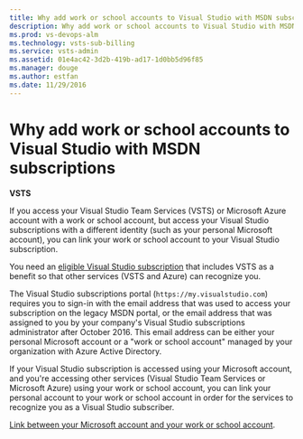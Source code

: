 ```yaml
---
title: Why add work or school accounts to Visual Studio with MSDN subscriptions
description: Why add work or school accounts to Visual Studio with MSDN subscriptions
ms.prod: vs-devops-alm
ms.technology: vsts-sub-billing
ms.service: vsts-admin
ms.assetid: 01e4ac42-3d2b-419b-ad17-1d0bb5d96f85
ms.manager: douge
ms.author: estfan
ms.date: 11/29/2016
---
```


# Why add work or school accounts to Visual Studio with MSDN subscriptions

**VSTS**


If you access your Visual Studio Team Services (VSTS) or Microsoft Azure account with a 
work or school account, but access your Visual Studio subscriptions with a different identity (such as your personal 
Microsoft account), you can link your work or school account to your Visual Studio subscription.

You need an [eligible Visual Studio subscription](../accounts/faq-add-delete-users.md#EligibleMSDNSubscriptions) that 
includes VSTS as a benefit so that other services (VSTS and Azure) can recognize you.

The Visual Studio subscriptions portal (```https://my.visualstudio.com```) requires you to sign-in with the email 
address that was used to access your subscription on the legacy MSDN portal, or the email address that was assigned 
to you by your company's Visual Studio subscriptions administrator after October 2016. This email address can be either 
your personal Microsoft account or a "work or school account" managed by your organization with Azure Active Directory.

If your Visual Studio subscription is accessed using your Microsoft account, and you're accessing other services (Visual Studio Team Services or Microsoft Azure) using your work or school account, you can link your personal account to your work or school account in order for the services to recognize you as a Visual Studio subscriber.

[Link between your Microsoft account and your work or school account](link-msdn-subscription-to-organizational-account-vs.md).


